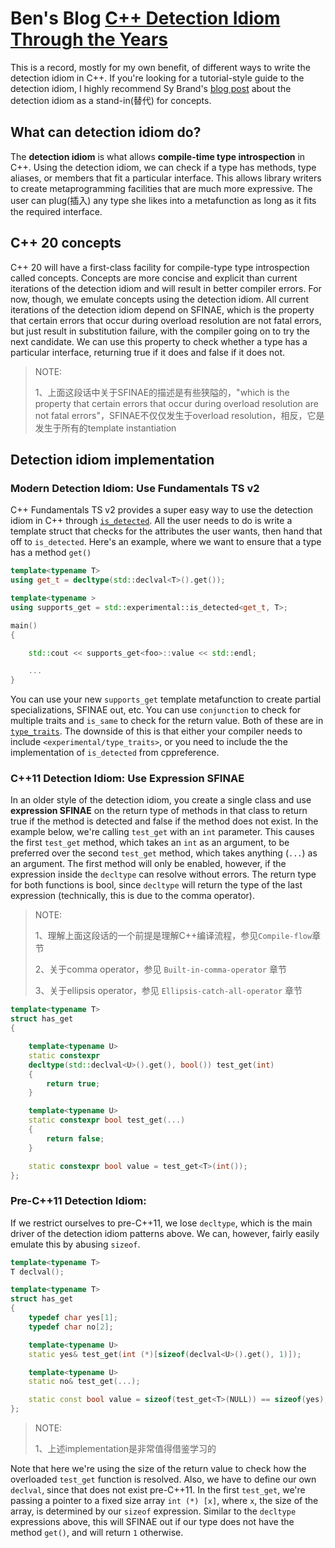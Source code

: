# **Ben's Blog** [C++ Detection Idiom Through the Years](https://people.eecs.berkeley.edu/~brock/blog/detection_idiom.php) 

This is a record, mostly for my own benefit, of different ways to write the detection idiom in C++. If you're looking for a tutorial-style guide to the detection idiom, I highly recommend Sy Brand's [blog post](https://blog.tartanllama.xyz/detection-idiom/) about the detection idiom as a stand-in(替代) for concepts.

## What can detection idiom do?

The **detection idiom** is what allows **compile-time type introspection** in C++. Using the detection idiom, we can check if a type has methods, type aliases, or members that fit a particular interface. This allows library writers to create metaprogramming facilities that are much more expressive. The user can plug(插入) any type she likes into a metafunction as long as it fits the required interface.

## C++ 20 concepts

C++ 20 will have a first-class facility for compile-type type introspection called concepts. Concepts are more concise and explicit than current iterations of the detection idiom and will result in better compiler errors. For now, though, we emulate concepts using the detection idiom. All current iterations of the detection idiom depend on SFINAE, which is the property that certain errors that occur during overload resolution are not fatal errors, but just result in substitution failure, with the compiler going on to try the next candidate. We can use this property to check whether a type has a particular interface, returning true if it does and false if it does not.

> NOTE: 
>
> 1、上面这段话中关于SFINAE的描述是有些狭隘的，"which is the property that certain errors that occur during overload resolution are not fatal errors"，SFINAE不仅仅发生于overload resolution，相反，它是发生于所有的template instantiation

## Detection idiom implementation 

### Modern Detection Idiom: Use Fundamentals TS v2

C++ Fundamentals TS v2 provides a super easy way to use the detection idiom in C++ through [`is_detected`](https://en.cppreference.com/w/cpp/experimental/is_detected). All the user needs to do is write a template struct that checks for the attributes the user wants, then hand that off to `is_detected`. Here's an example, where we want to ensure that a type has a method `get()`

```C++
template<typename T>
using get_t = decltype(std::declval<T>().get());

template<typename >
using supports_get = std::experimental::is_detected<get_t, T>;

main()
{

	std::cout << supports_get<foo>::value << std::endl;

	...
}

```

You can use your new `supports_get` template metafunction to create partial specializations, SFINAE out, etc. You can use `conjunction` to check for multiple traits and `is_same` to check for the return value. Both of these are in [`type_traits`](https://en.cppreference.com/w/cpp/header/type_traits). The downside of this is that either your compiler needs to include `<experimental/type_traits>`, or you need to include the the implementation of `is_detected` from cppreference.

### C++11 Detection Idiom: Use Expression SFINAE

In an older style of the detection idiom, you create a single class and use **expression SFINAE** on the return type of methods in that class to return true if the method is detected and false if the method does not exist. In the example below, we're calling `test_get` with an `int` parameter. This causes the first `test_get` method, which takes an `int` as an argument, to be preferred over the second `test_get` method, which takes anything (`...`) as an argument. The first method will only be enabled, however, if the expression inside the `decltype` can resolve without errors. The return type for both functions is bool, since `decltype` will return the type of the last expression (technically, this is due to the comma operator).

> NOTE: 
>
> 1、理解上面这段话的一个前提是理解C++编译流程，参见`Compile-flow`章节
>
> 2、关于comma operator，参见 `Built-in-comma-operator` 章节
>
> 3、关于ellipsis operator，参见 `Ellipsis-catch-all-operator` 章节

```C++
template<typename T>
struct has_get
{

	template<typename U>
	static constexpr
	decltype(std::declval<U>().get(), bool()) test_get(int)
	{
		return true;
	}

	template<typename U>
	static constexpr bool test_get(...)
	{
		return false;
	}

	static constexpr bool value = test_get<T>(int());
};

```

### Pre-C++11 Detection Idiom:

If we restrict ourselves to pre-C++11, we lose `decltype`, which is the main driver of the detection idiom patterns above. We can, however, fairly easily emulate this by abusing `sizeof`.

```C++
template<typename T>
T declval();

template<typename T>
struct has_get
{
	typedef char yes[1];
	typedef char no[2];

	template<typename U>
	static yes& test_get(int (*)[sizeof(declval<U>().get(), 1)]);

	template<typename U>
	static no& test_get(...);

	static const bool value = sizeof(test_get<T>(NULL)) == sizeof(yes);
};

```

> NOTE: 
>
> 1、上述implementation是非常值得借鉴学习的



Note that here we're using the size of the return value to check how the overloaded `test_get` function is resolved. Also, we have to define our own `declval`, since that does not exist pre-C++11. In the first `test_get`, we're passing a pointer to a fixed size array `int (*) [x]`, where `x`, the size of the array, is determined by our `sizeof` expression. Similar to the `decltype` expressions above, this will SFINAE out if our type does not have the method `get()`, and will return `1` otherwise.